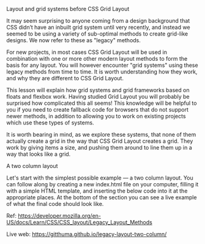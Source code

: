 Layout and grid systems before CSS Grid Layout

It may seem surprising to anyone coming from a design background that CSS didn’t have an inbuilt grid system until very recently, and instead we seemed to be using a variety of sub-optimal methods to create grid-like designs. We now refer to these as "legacy" methods.

For new projects, in most cases CSS Grid Layout will be used in combination with one or more other modern layout methods to form the basis for any layout. You will however encounter "grid systems" using these legacy methods from time to time. It is worth understanding how they work, and why they are different to CSS Grid Layout.

This lesson will explain how grid systems and grid frameworks based on floats and flexbox work. Having studied Grid Layout you will probably be surprised how complicated this all seems! This knowledge will be helpful to you if you need to create fallback code for browsers that do not support newer methods, in addition to allowing you to work on existing projects which use these types of systems.

It is worth bearing in mind, as we explore these systems, that none of them actually create a grid in the way that CSS Grid Layout creates a grid. They work by giving items a size, and pushing them around to line them up in a way that looks like a grid.

A two column layout

Let's start with the simplest possible example — a two column layout. You can follow along by creating a new index.html file on your computer, filling it with a simple HTML template, and inserting the below code into it at the appropriate places. At the bottom of the section you can see a live example of what the final code should look like.

Ref: https://developer.mozilla.org/en-US/docs/Learn/CSS/CSS_layout/Legacy_Layout_Methods

Live web: https://gitthuma.github.io/legacy-layout-two-column/

